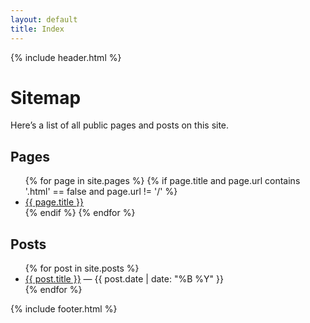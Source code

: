 ```yaml
---
layout: default
title: Index
---
```


{% include header.html %}

# Sitemap

Here’s a list of all public pages and posts on this site.

## Pages
<ul>
{% for page in site.pages %}
  {% if page.title and page.url contains '.html' == false and page.url != '/' %}
    <li><a href="{{ page.url | relative_url }}">{{ page.title }}</a></li>
  {% endif %}
{% endfor %}
</ul>

## Posts
<ul>
{% for post in site.posts %}
  <li><a href="{{ post.url | relative_url }}">{{ post.title }}</a> — {{ post.date | date: "%B %Y" }}</li>
{% endfor %}
</ul>

{% include footer.html %}
